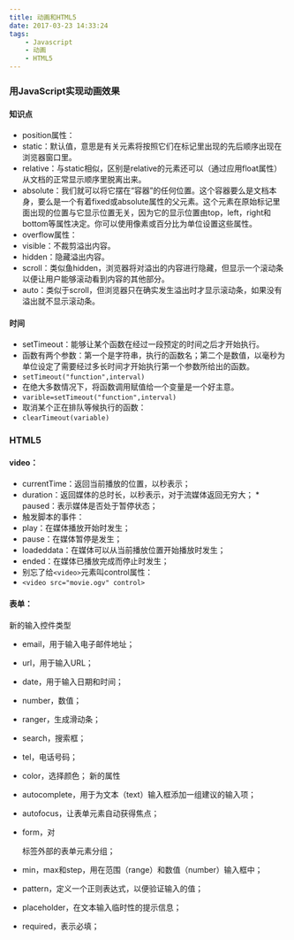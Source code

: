 ```yaml
---
title: 动画和HTML5
date: 2017-03-23 14:33:24
tags: 
    - Javascript
    - 动画
    - HTML5
---
```




### 用JavaScript实现动画效果
<!-- more -->
#### 知识点

* position属性：
 * static：默认值，意思是有关元素将按照它们在标记里出现的先后顺序出现在浏览器窗口里。
 * relative：与static相似，区别是relative的元素还可以（通过应用float属性）从文档的正常显示顺序里脱离出来。
 * absolute：我们就可以将它摆在“容器”的任何位置。这个容器要么是文档本身，要么是一个有着fixed或absolute属性的父元素。这个元素在原始标记里面出现的位置与它显示位置无关，因为它的显示位置由top，left，right和bottom等属性决定。你可以使用像素或百分比为单位设置这些属性。
* overflow属性：
 * visible：不裁剪溢出内容。
 * hidden：隐藏溢出内容。
 * scroll：类似鱼hidden，浏览器将对溢出的内容进行隐藏，但显示一个滚动条以便让用户能够滚动看到内容的其他部分。
 * auto：类似于scroll，但浏览器只在确实发生溢出时才显示滚动条，如果没有溢出就不显示滚动条。
#### 时间
* setTimeout：能够让某个函数在经过一段预定的时间之后才开始执行。
 * 函数有两个参数：第一个是字符串，执行的函数名；第二个是数值，以毫秒为单位设定了需要经过多长时间才开始执行第一个参数所给出的函数。
 * `setTimeout("function",interval)`
 * 在绝大多数情况下，将函数调用赋值给一个变量是一个好主意。
 * `varible=setTimeout("function",interval)`
 * 取消某个正在排队等候执行的函数：
 * `clearTimeout(variable)`

### HTML5

#### video：

* currentTime：返回当前播放的位置，以秒表示；
* duration：返回媒体的总时长，以秒表示，对于流媒体返回无穷大； * paused：表示媒体是否处于暂停状态；
* 触发脚本的事件：
* play：在媒体播放开始时发生；
* pause：在媒体暂停是发生；
* loadeddata：在媒体可以从当前播放位置开始播放时发生；
* ended：在媒体已播放完成而停止时发生；
* 别忘了给`<video>`元素叫control属性：
* `<video src="movie.ogv" control>`

#### 表单：

新的输入控件类型

* email，用于输入电子邮件地址；
* url，用于输入URL；
* date，用于输入日期和时间；
* number，数值；
* ranger，生成滑动条；
* search，搜索框；
* tel，电话号码；
* color，选择颜色；
新的属性

* autocomplete，用于为文本（text）输入框添加一组建议的输入项；
* autofocus，让表单元素自动获得焦点；
* form，对<form>标签外部的表单元素分组；
* min，max和step，用在范围（range）和数值（number）输入框中；
* pattern，定义一个正则表达式，以便验证输入的值；
* placeholder，在文本输入临时性的提示信息；
* required，表示必填；
